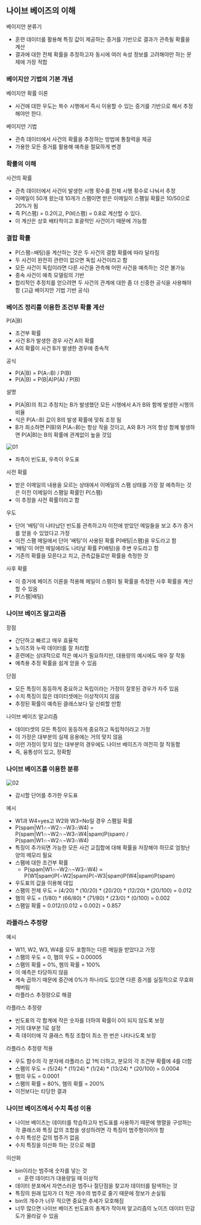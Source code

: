 ## 나이브 베이즈의 이해
베이지안 분류기
- 훈련 데이터를 활용해 특징 값이 제공하는 증거를 기반으로 결과가 관측될 확률을 계산
- 결과에 대한 전체 확률을 추정하고자 동시에 여러 속성 정보를 고려해야만 하는 문제에 가장 적합

### 베이지안 기법의 기본 개념
베이지안 확률 이론
- 사건에 대한 우도는 복수 시행에서 즉시 이용할 수 있는 증거를 기반으로 해서 추정해야만 한다.

베이지안 기법
- 관측 데이터에서 사건의 확률을 추정하는 방법에 통찰력을 제공
- 가용한 모든 증거를 활용해 예측을 절묘하게 변경

### 확률의 이해
사건의 확률
- 관측 데이터에서 사건이 발생한 시행 횟수를 전체 시행 횟수로 나눠서 추정
- 이메일이 50개 왔는데 10개가 스팸이면 받은 이메일이 스팸일 확률은 10/50으로 20%가 됨
- 즉 P(스팸) = 0.2이고, P(비스팸) = 0.8로 계산할 수 있다.
- 이 계산은 상호 배타적이고 포괄적인 사건이기 때문에 가능함

### 결합 확률
- P(스팸∩배팅)을 계산하는 것은 두 사건의 결합 확률에 따라 달라짐
- 두 사건이 완전히 관련이 없으면 독립 사건이라고 함
- 모든 사건이 독립이라면 다른 사건을 관측해 어떤 사건을 예측하는 것은 불가능
- 종속 사건이 예측 모델링의 기반
- 합리적인 추정치를 얻으려면 두 사건의 관계에 대한 좀 더 신중한 공식을 사용해야 함 (고급 베이지안 기법 기반 공식)

### 베이즈 정리를 이용한 조건부 확률 계산
P(A|B)
- 조건부 확률
- 사건 B가 발생한 경우 사건 A의 확률
- A의 확률이 사건 B가 발생한 경우에 종속적

공식
- P(A|B) = P(A∩B) / P(B)
- P(A|B) = P(B|A)P(A) / P(B)

설명
- P(A|B)의 최고 추정치는 B가 발생했던 모든 시행에서 A가 B와 함께 발생한 시행의 비율
- 식은 P(A∩B) 값이 B의 발생 확률에 맞춰 조정 됨
- B가 희소하면 P(B)와 P(A∩B)는 항상 작을 것이고, A와 B가 거의 항상 함께 발생하면 P(A|B)는 B의 확률에 관계없이 높을 것임

![01](https://user-images.githubusercontent.com/38313522/170405713-7edb69cb-ea3d-453b-a901-315f5d783e51.PNG)
- 좌측이 빈도표, 우측이 우도표

사전 확률
- 받은 이메일의 내용을 모르는 상태에서 이메일의 스팸 상태를 가장 잘 예측하는 것은 이전 이메일이 스팸일 확률인 P(스팸)
- 이 추정을 사전 확률이라고 함

우도
- 단어 '배팅'이 나타났던 빈도를 관측하고자 이전에 받았던 메일들을 보고 추가 증거를 얻을 수 있었다고 가정
- 이전 스팸 메일에서 단어 '배팅'이 사용된 확률 P(배팅|스팸)을 우도라고 함
- '배팅'이 어떤 메일에라도 나타날 확률 P(배팅)을 주변 우도라고 함
- 기존의 확률을 모른다고 치고, 관측값들로만 확률을 측정한 것

사후 확률
- 이 증거에 베이즈 이론을 적용해 메일이 스팸이 될 확률을 측정한 사후 확률을 계산할 수 있음
- P(스팸|배팅)

### 나이브 베이즈 알고리즘
장점
- 간단하고 빠르고 매우 효율적
- 노이즈와 누락 데이터를 잘 처리함
- 훈련에는 상대적으로 적은 예시가 필요하지만, 대용량의 예시에도 매우 잘 작동
- 예측용 추정 확률을 쉽게 얻을 수 있음

단점
- 모든 특징이 동등하게 중요하고 독립이라는 가정이 잘못된 경우가 자주 있음
- 수치 특징이 많은 데이터셋에는 이상적이지 않음
- 추정된 확률이 예측된 클래스보다 덜 신뢰할 만함

나이브 베이즈 알고리즘
- 데이터셋의 모든 특징이 동등하게 중요하고 독립적이라고 가정
- 이 가정은 대부분의 실제 응용에는 거의 맞지 않음
- 이런 가정이 맞지 않는 대부분의 경우에도 나이브 베이즈가 여전히 잘 작동함
- 즉, 융통성이 있고, 정확함

### 나이브 베이즈를 이용한 분류
![02](https://user-images.githubusercontent.com/38313522/170405848-bbc153ed-a216-4a83-8d66-70726d88f78c.PNG)
- 감시할 단어를 추가한 우도표

예시
- W1과 W4=yes고 W2와 W3=No일 경우 스팸일 확률
- P(spam|W1∩¬W2∩¬W3∩W4) = P(spam|W1∩¬W2∩¬W3∩W4|spam)P(spam) / P(spam|W1∩¬W2∩¬W3∩W4)
- 특징이 추가되면 가능한 모든 사건 교집합에 대해 확률을 저장해야 하므로 엄청난 양의 메모리 필요
- 스팸에 대한 조건부 확률
    - P(spam|W1∩¬W2∩¬W3∩W4) ∝ P(W1|spam)P(¬W2|spam)P(¬W3|spam)P(W4|spam)P(spam)
- 우도표의 값을 이용해 대입
- 스팸의 전체 우도 = (4/20) * (10/20) * (20/20) * (12/20) * (20/100) = 0.012
- 햄의 우도 = (1/80) * (66/80) * (71/80) * (23/0) * (0/100) = 0.002
- 스팸일 확률 = 0.012/(0.012 + 0.002) = 0.857

### 라플라스 추정량
예시
- W11, W2, W3, W4를 모두 포함하는 다른 메일을 받았다고 가정
- 스팸의 우도 = 0, 햄의 우도 = 0.00005
- 스팸의 확률 = 0%, 햄의 확률 = 100%
- 이 예측은 타당하지 않음
- 계속 곱하기 때문에 중간에 0%가 하나라도 있으면 다른 증거를 실질적으로 무효화해버림
- 라플라스 추정량으로 해결

라플라스 추정량
- 빈도표의 각 합계에 작은 숫자를 더하여 확률이 0이 되지 않도록 보장
- 거의 대부분 1로 설정
- 즉 데이터에 각 클래스 특징 조합이 최소 한 번은 나타나도록 보장

라플라스 추정량 적용
- 우도 함수의 각 분자에 라플라스 값 1씩 더하고, 분모의 각 조건부 확률에 4를 더함
- 스팸의 우도 = (5/24) * (11/24) * (1/24) * (13/24) * (20/100) = 0.0004
- 햄의 우도 = 0.0001
- 스팸의 확률 = 80%, 햄의 확률 = 200%
- 이전보다는 타당한 결과

### 나이브 베이즈에서 수치 특성 이용
- 나이브 베이즈는 데이터를 학습하고자 빈도표를 사용하기 때문에 행렬을 구성하는 각 클래스와 특징 값의 조합을 생성하려면 각 특징이 범주형이어야 함
- 수치 특성은 값의 범주가 없음
- 수치 특징을 이산화 하는 것으로 해결

이산화
- bin이라는 범주에 숫자를 넣는 것
    - 훈련 데이터가 대용량일 때 이상적
- 데이터 분포에서 자연스러운 범주나 절단점을 찾고자 데이터를 탐색하는 것
- 특징의 원래 입자가 더 적은 개수의 범주로 줄기 때문에 정보가 손실됨
- bin의 개수가 너무 적으면 중요한 추세가 모호해짐
- 너무 많으면 나이브 베이즈 빈도표의 총계가 작아져 알고리즘의 노이즈 데이터 민감도가 올라갈 수 있음